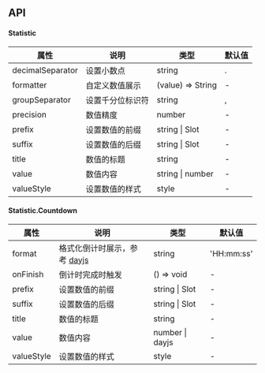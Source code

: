 ## API

#### Statistic

| 属性 | 说明 | 类型 | 默认值 |
| --- | --- | --- | --- |
| decimalSeparator | 设置小数点 | string | . |
| formatter | 自定义数值展示 | (value) => String | - |
| groupSeparator | 设置千分位标识符 | string | , |
| precision | 数值精度 | number | - |
| prefix | 设置数值的前缀 | string \| Slot | - |
| suffix | 设置数值的后缀 | string \| Slot | - |
| title | 数值的标题 | string | - |
| value | 数值内容 | string \| number | - |
| valueStyle | 设置数值的样式 | style | - |

#### Statistic.Countdown

| 属性 | 说明 | 类型 | 默认值 |
| --- | --- | --- | --- |
| format | 格式化倒计时展示，参考 [dayjs](https://day.js.org/) | string | 'HH:mm:ss' |
| onFinish | 倒计时完成时触发 | () => void | - |
| prefix | 设置数值的前缀 | string \| Slot | - |
| suffix | 设置数值的后缀 | string \| Slot | - |
| title | 数值的标题 | string | - |
| value | 数值内容 | number \| dayjs | - |
| valueStyle | 设置数值的样式 | style | - |
